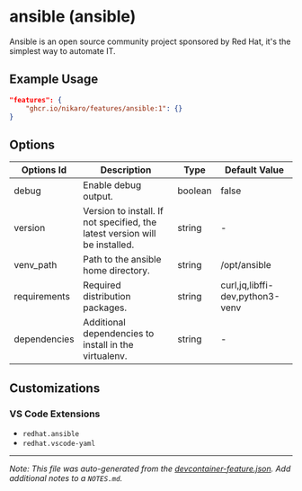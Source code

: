 
# ansible (ansible)

Ansible is an open source community project sponsored by Red Hat, it's the simplest way to automate IT.

## Example Usage

```json
"features": {
    "ghcr.io/nikaro/features/ansible:1": {}
}
```

## Options

| Options Id | Description | Type | Default Value |
|-----|-----|-----|-----|
| debug | Enable debug output. | boolean | false |
| version | Version to install. If not specified, the latest version will be installed. | string | - |
| venv_path | Path to the ansible home directory. | string | /opt/ansible |
| requirements | Required distribution packages. | string | curl,jq,libffi-dev,python3-venv |
| dependencies | Additional dependencies to install in the virtualenv. | string | - |

## Customizations

### VS Code Extensions

- `redhat.ansible`
- `redhat.vscode-yaml`



---

_Note: This file was auto-generated from the [devcontainer-feature.json](https://github.com/nikaro/features/blob/main/src/ansible/devcontainer-feature.json).  Add additional notes to a `NOTES.md`._
